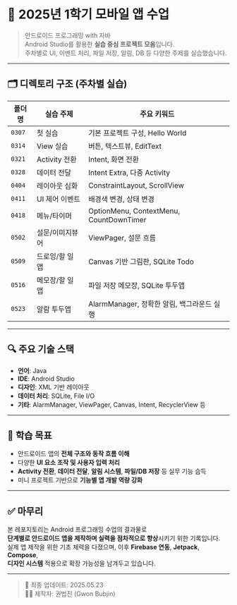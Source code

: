 # 📱 2025년 1학기 모바일 앱 수업

> 안드로이드 프로그래밍 with 자바  
> Android Studio를 활용한 **실습 중심 프로젝트 모음**입니다.  
> 주차별로 UI, 이벤트 처리, 파일 저장, 알림, DB 등 다양한 주제를 실습했습니다.

---

## 🗂️ 디렉토리 구조 (주차별 실습)

| 폴더명 | 실습 주제 | 주요 키워드 |
|--------|------------|--------------|
| `0307` | 첫 실습 | 기본 프로젝트 구성, Hello World |
| `0314` | View 실습 | 버튼, 텍스트뷰, EditText |
| `0321` | Activity 전환 | Intent, 화면 전환 |
| `0328` | 데이터 전달 | Intent Extra, 다중 Activity |
| `0404` | 레이아웃 심화 | ConstraintLayout, ScrollView |
| `0411` | UI 제어 이벤트 | 배경색 변경, 상태 변경 |
| `0418` | 메뉴/타이머 | OptionMenu, ContextMenu, CountDownTimer |
| `0502` | 설문/이미지뷰어 | ViewPager, 설문 흐름 |
| `0509` | 드로잉/할 일 앱 | Canvas 기반 그림판, SQLite Todo |
| `0516` | 메모장/할 일 앱 | 파일 저장 메모장, SQLite 투두앱 |
| `0523` | 알람 투두앱 | AlarmManager, 정확한 알림, 백그라운드 실행 |

---

## 🔍 주요 기술 스택

- **언어**: Java  
- **IDE**: Android Studio  
- **디자인**: XML 기반 레이아웃  
- **데이터 처리**: SQLite, File I/O  
- **기타**: AlarmManager, ViewPager, Canvas, Intent, RecyclerView 등

---

## 🎯 학습 목표

- 안드로이드 앱의 **전체 구조와 동작 흐름 이해**
- 다양한 **UI 요소 조작 및 사용자 입력 처리**
- **Activity 전환**, **데이터 전달**, **알림 시스템**, **파일/DB 저장** 등 실무 기능 습득
- 미니 프로젝트 기반으로 **기능별 앱 개발 역량 강화**

---

## ✅ 마무리

본 레포지토리는 Android 프로그래밍 수업의 결과물로  
**단계별로 안드로이드 앱을 제작하며 실력을 점차적으로 향상**시키기 위한 기록입니다.  
실제 앱 제작을 위한 기초 체력을 다졌으며, 이후 **Firebase 연동**, **Jetpack**, **Compose**,  
**디자인 시스템** 적용으로 확장 가능성을 남겨두고 있습니다.

---

> 📅 최종 업데이트: 2025.05.23  
> 🙋‍♂️ 제작자: 권법진 (Gwon Bubjin)
